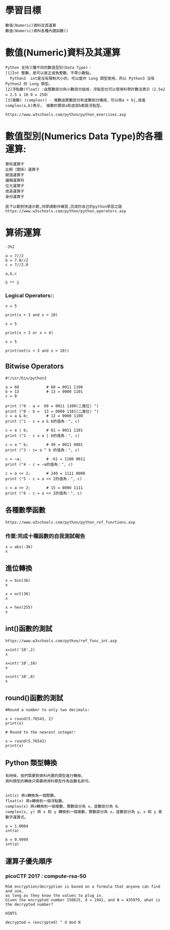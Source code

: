 # 學習目標
```
數值(Numeric)資料及其運算
數值(Numeric)資料各種內建函數()
```
# 數值(Numeric)資料及其運算
```
Python 支持三種不同的數值型別(Data Type)：
[1]Int 整數，是可以是正或負整數，不帶小數點。
  Python3  int是沒有限制大小的，可以當作 Long 類型使用，所以 Python3 沒有 Python2 的 Long 類型。
[2]浮點數(float) :由整數部分與小數部分組成，浮點型也可以使用科學計數法表示（2.5e2 = 2.5 x 10 0 = 250）
[3]複數( (complex)) - 複數由實數部分和虛數部分構成，可以用a + bj,或者complex(a,b)表示， 複數的實部a和虛部b都是浮點型。

https://www.w3schools.com/python/python_exercises.asp
```


# 數值型別(Numerics Data Type)的各種運算:

```
算術運算子
比較（關係）運算子
賦值運算子
邏輯運算符
位元運算子
成員運算子
身份運算子
```
```
底下以範例快速示範,同學請勤作練習,完成你自己的python學習之路
https://www.w3schools.com/python/python_operators.asp
```

# 算術運算
```
-3%2
```

```
a = 7//2
b = 7.0//2
c = 7//2.0

a,b,c
```
```
5 ** 2
```
### Logical Operators::
```
x = 5

print(x > 3 and x < 10)
```
```
x = 5

print(x > 3 or x < 4)
```
```
x = 5

print(not(x > 3 and x < 10))
```
## Bitwise Operators
```
#!/usr/bin/python3
 
a = 60            # 60 = 0011 1100 
b = 13            # 13 = 0000 1101 
c = 0

print ("0 - a =  60 = 0011 1100(二進位) ")
print ("0 - b =  13 = 0000 1101(二進位) ")
c = a & b;        # 12 = 0000 1100
print ("1 - c = a & b的值為：", c)
 
c = a | b;        # 61 = 0011 1101 
print ("2 - c = a | b的值為：", c)
 
c = a ^ b;        # 49 = 0011 0001
print ("3 - c= a ^ b 的值為：", c)
 
c = ~a;           # -61 = 1100 0011
print ("4 - c = ~a的值為：", c)
 
c = a << 2;       # 240 = 1111 0000
print ("5 - c = a << 2的值為：", c)
 
c = a >> 2;       # 15 = 0000 1111
print ("6 - c = a >> 2的值為：", c)

```

## 各種數學函數
```
https://www.w3schools.com/python/python_ref_functions.asp
```
### 作業:完成十種函數的自我測試報告
```
x = abs(-36)
x
```
## 進位轉換
```
x = bin(36)
x

x = oct(36)
x

x = hex(255)
x

```
## int()函數的測試
```
https://www.w3schools.com/python/ref_func_int.asp
```
```
x=int('10',2)
x

x=int('10',16)
x

x=int('10',8)
x
```
## round()函數的測試
```
#Round a number to only two decimals:

x = round(5.76543, 2)
print(x)

# Round to the nearest integer:

x = round(5.76543)
print(x)

```
## Python 類型轉換
```
有時候，我們需要對資料內置的類型進行轉換，
資料類型的轉換只需要將資料類型作為函數名即可。


int(x) 將x轉換為一個整數。
float(x) 將x轉換到一個浮點數。
complex(x) 將x轉換到一個複數，實數部分為 x，虛數部分為 0。
complex(x, y) 將 x 和 y 轉換到一個複數，實數部分為 x，虛數部分為 y。x 和 y 是數字運算式。
```

```
a = 1.0004
int(a)

b = 0.9999
int(a)
```

## 運算子優先順序

### picoCTF 2017 : compute-rsa-50
```
RSA encryption/decryption is based on a formula that anyone can find and use, 
as long as they know the values to plug in. 
Given the encrypted number 150815, d = 1941, and N = 435979, what is the decrypted number?

HINTS

decrypted = (encrypted) ^ d mod N
```
